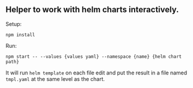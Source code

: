 

## Helper to work with helm charts interactively.

Setup:
```
npm install
```

Run:
```
npm start -- --values {values yaml} --namespace {name} {helm chart path}
```

It will run `helm template` on each file edit and put the result in a file named
`tmpl.yaml` at the same level as the chart.
